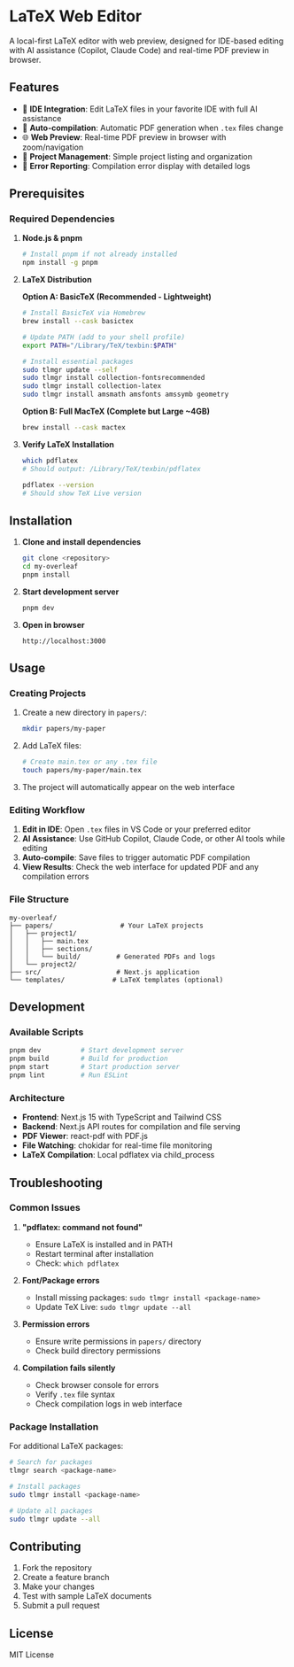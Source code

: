 # LaTeX Web Editor

A local-first LaTeX editor with web preview, designed for IDE-based editing with AI assistance (Copilot, Claude Code) and real-time PDF preview in browser.

## Features

- 📝 **IDE Integration**: Edit LaTeX files in your favorite IDE with full AI assistance
- 🔄 **Auto-compilation**: Automatic PDF generation when `.tex` files change
- 🌐 **Web Preview**: Real-time PDF preview in browser with zoom/navigation
- 📁 **Project Management**: Simple project listing and organization
- 🚨 **Error Reporting**: Compilation error display with detailed logs

## Prerequisites

### Required Dependencies

1. **Node.js & pnpm**
   ```bash
   # Install pnpm if not already installed
   npm install -g pnpm
   ```

2. **LaTeX Distribution**
   
   **Option A: BasicTeX (Recommended - Lightweight)**
   ```bash
   # Install BasicTeX via Homebrew
   brew install --cask basictex
   
   # Update PATH (add to your shell profile)
   export PATH="/Library/TeX/texbin:$PATH"
   
   # Install essential packages
   sudo tlmgr update --self
   sudo tlmgr install collection-fontsrecommended
   sudo tlmgr install collection-latex
   sudo tlmgr install amsmath amsfonts amssymb geometry
   ```
   
   **Option B: Full MacTeX (Complete but Large ~4GB)**
   ```bash
   brew install --cask mactex
   ```

3. **Verify LaTeX Installation**
   ```bash
   which pdflatex
   # Should output: /Library/TeX/texbin/pdflatex
   
   pdflatex --version
   # Should show TeX Live version
   ```

## Installation

1. **Clone and install dependencies**
   ```bash
   git clone <repository>
   cd my-overleaf
   pnpm install
   ```

2. **Start development server**
   ```bash
   pnpm dev
   ```

3. **Open in browser**
   ```
   http://localhost:3000
   ```

## Usage

### Creating Projects

1. Create a new directory in `papers/`:
   ```bash
   mkdir papers/my-paper
   ```

2. Add LaTeX files:
   ```bash
   # Create main.tex or any .tex file
   touch papers/my-paper/main.tex
   ```

3. The project will automatically appear on the web interface

### Editing Workflow

1. **Edit in IDE**: Open `.tex` files in VS Code or your preferred editor
2. **AI Assistance**: Use GitHub Copilot, Claude Code, or other AI tools while editing
3. **Auto-compile**: Save files to trigger automatic PDF compilation
4. **View Results**: Check the web interface for updated PDF and any compilation errors

### File Structure

```
my-overleaf/
├── papers/                 # Your LaTeX projects
│   ├── project1/
│   │   ├── main.tex
│   │   ├── sections/
│   │   └── build/         # Generated PDFs and logs
│   └── project2/
├── src/                   # Next.js application
└── templates/            # LaTeX templates (optional)
```

## Development

### Available Scripts

```bash
pnpm dev          # Start development server
pnpm build        # Build for production
pnpm start        # Start production server
pnpm lint         # Run ESLint
```

### Architecture

- **Frontend**: Next.js 15 with TypeScript and Tailwind CSS
- **Backend**: Next.js API routes for compilation and file serving
- **PDF Viewer**: react-pdf with PDF.js
- **File Watching**: chokidar for real-time file monitoring
- **LaTeX Compilation**: Local pdflatex via child_process

## Troubleshooting

### Common Issues

1. **"pdflatex: command not found"**
   - Ensure LaTeX is installed and in PATH
   - Restart terminal after installation
   - Check: `which pdflatex`

2. **Font/Package errors**
   - Install missing packages: `sudo tlmgr install <package-name>`
   - Update TeX Live: `sudo tlmgr update --all`

3. **Permission errors**
   - Ensure write permissions in `papers/` directory
   - Check build directory permissions

4. **Compilation fails silently**
   - Check browser console for errors
   - Verify `.tex` file syntax
   - Check compilation logs in web interface

### Package Installation

For additional LaTeX packages:
```bash
# Search for packages
tlmgr search <package-name>

# Install packages
sudo tlmgr install <package-name>

# Update all packages
sudo tlmgr update --all
```

## Contributing

1. Fork the repository
2. Create a feature branch
3. Make your changes
4. Test with sample LaTeX documents
5. Submit a pull request

## License

MIT License
